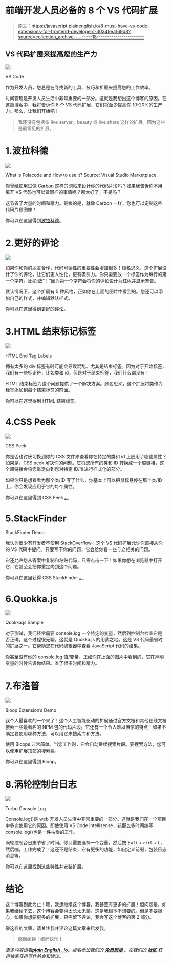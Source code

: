 # 前端开发人员必备的 8 个 VS 代码扩展

> 原文：<https://javascript.plainenglish.io/8-must-have-vs-code-extensions-for-frontend-developers-30349ea169d8?source=collection_archive---------18----------------------->

## VS 代码扩展来提高您的生产力

![](img/57408087c6367d713f0a5f0c7c9681d7.png)

VS Code

作为开发人员，您总是在寻找新的工具、技巧和扩展来提高您的工作效率。

时间管理是开发人员生活中非常重要的一部分。这就是我想出这个博客的原因。在这篇博客中，我将告诉你 8 个 VS 代码扩展，它们将至少提高你 10-20%的生产力。那么，让我们开始吧！

> 我还没有包括像 live server，beauty 或 live share 这样的扩展。因为这些是最常见的扩展。

# 1.波拉科德

![](img/2abe01cbba3cf6ae7893fd8a4ee8002b.png)

What is Polacode and How to use it? Source: Visual Studio Marketplace.

你曾经使用过像 [Carbon](https://carbon.now.sh/) 这样的网站来设计你的代码片段吗？如果我告诉你不用离开 VS 代码也可以做同样的事情呢？那太好了，不是吗？

这节省了大量的时间和精力。最棒的是，就像 Carbon 一样，您也可以定制这些代码片段图像！

你可以在这里得到[波拉科德](https://marketplace.visualstudio.com/items?itemName=pnp.polacode)。

# 2.更好的评论

![](img/e14aa0245e7a657be68a4cf8cf892528.png)

如果你和你的朋友合作，代码可读性的重要性会增加很多！顾名思义，这个扩展设计了你的评论，让它们更人性化，更有吸引力。你只需要放一个标签作为每行的第一个字符。比如:放“！”因为第一个字符会将你的评论设计为红色并显示警告。

默认情况下，这个扩展有 5 种风格，正如你在上面的图片中看到的。您还可以添加自己的样式，并编辑默认样式。

你可以在这里得到[更好的评论](https://marketplace.visualstudio.com/items?itemName=aaron-bond.better-comments)。

# 3.HTML 结束标记标签

![](img/070bcd80a208e06cc5ff07732ec839fa.png)

HTML End Tag Labels

拥有太多的 div 标签有时可能会导致混乱。尤其是结束标签。因为对于开始标签，我们有一些标识符，比如类和 id，但是对于结束标签，我们什么都没有！

HTML 结束标签为这个问题提供了一个解决方案。顾名思义，这个扩展将类作为标签添加到每个结束标签的前面。

你可以在这里得到 HTML 结束标签。

# 4.CSS Peek

![](img/dca7ce3a54d5abef023e331a1db753dc.png)

CSS Peek

你是否也讨厌切换到你的 CSS 文件来查看你在特定的类和 id 上应用了哪些属性？如果是，CSS peek 解决你的问题。它将您所有的类和 ID 转换成一个超链接，这个超链接会将您重定向到您对特定 ID/类进行样式化的部分。

如果你只是想看看为那个类/ID 写了什么，你基本上可以把鼠标悬停在那个类/ID 上，你会发现应用于它的每个属性。

你可以在这里得到 CSS Peek [。](https://marketplace.visualstudio.com/items?itemName=pranaygp.vscode-css-peek)

# 5.StackFinder

StackFinder Demo

我认为很少有开发者不使用 StackOverflow。这个 VS 代码扩展允许你直接从你的 VS 代码中提问。只要写下你的问题，它会给你看一些与之相关的问题。

它还允许您从答案中复制和粘贴代码，只需点击一下！如果你想在浏览器中打开它，它甚至会把你重定向到这个问题。

你可以在这里获得 CSS StackFinder [。](https://marketplace.visualstudio.com/items?itemName=mark-fobert.stackfinder)

# 6.Quokka.js

![](img/3f7ba223539d0baec15e228941d44479.png)

Quokka.js Sample

对于测试，我们经常需要 console.log 一个特定的变量，然后到控制台检查它是否正确。这个过程很无聊。这就是 Quokka.js 的用武之地。这是 VS 代码最省时的扩展之一。它帮助您在代码编辑器中查看 JavaScript 代码的结果。

你甚至没有你的 console.log 值/变量，正如你在上面的图片中看到的，它在声明变量的时候告诉你结果。省了很多时间和精力。

# 7.布洛普

![](img/225670cd6140d6b9e177ebb72693a8e6.png)

Bloop Extension’s Demo

我个人最喜欢的一个来了！这个人工智能驱动的扩展通过官方文档和其他在线文档搜索一些最著名的 NPM 包的代码片段。它还有一个令人难以置信的特点！如果不确定要使用哪种方法，可以用它来搜索库和方法。

使用 Bloops 非常简单。当您工作时，它会自动继续搜索片段。要搜索方法，您可以使用扩展顶部的搜索栏。

你可以在这里得到 Bloop。

# 8.涡轮控制台日志

![](img/0d5340e54176403ec8f007b027e30b5f.png)

Turbo Console Log

Console.log()是 web 开发人员生活中非常重要的一部分。这就是我们在一个项目中多次使用它的原因。即使使用 VS Code Intellisense，花那么多时间编写 console.log()也是一件枯燥的工作。

涡轮控制台日志节省了时间。你只需要选择一个变量，然后按下`alt` + `ctrl` + `L`，然后嘣，工作完成了！这还不是结束，它有更多的功能，如自定义前缀，包装日志消息等。

你可以在这里找到这些特性并安装扩展。

# 结论

这个博客到此为止！嗯，我想继续这个博客，我甚至有更多的扩展！但问题是，如果我继续下去，这个博客会变得太长太无聊，这是我根本不想要的。但是不要担心，如果你想要更多的扩展，只需留下评论，我会写这个博客的第 2 部分。

像这样的文章，请关注我并评论这篇文章来启发我。

> 感谢阅读！编码快乐！

*更多内容请看*[***plain English . io***](http://plainenglish.io/)*。报名参加我们的* [***免费周报***](http://newsletter.plainenglish.io/) *。在我们的* [***社区***](https://discord.gg/GtDtUAvyhW) *获得独家获得写作机会和建议。*